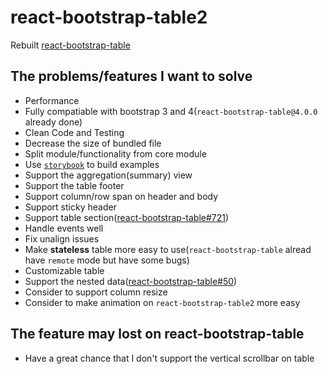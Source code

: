 # react-bootstrap-table2
Rebuilt [react-bootstrap-table](https://github.com/AllenFang/react-bootstrap-table)

## The problems/features I want to solve
* Performance
* Fully compatiable with bootstrap 3 and 4(`react-bootstrap-table@4.0.0` already done) 
* Clean Code and Testing
* Decrease the size of bundled file
* Split module/functionality from core module
* Use [`storybook`](https://github.com/storybooks/storybook) to build examples
* Support the aggregation(summary) view
* Support the table footer
* Support column/row span on header and body
* Support sticky header
* Support table section([react-bootstrap-table#721](https://github.com/AllenFang/react-bootstrap-table/pull/721))
* Handle events well
* Fix unalign issues
* Make **stateless** table more easy to use(`react-bootstrap-table` alread have `remote` mode but have some bugs)
* Customizable table
* Support the nested data([react-bootstrap-table#50](https://github.com/AllenFang/react-bootstrap-table/issues/50◊))
* Consider to support column resize
* Consider to make animation on `react-bootstrap-table2` more easy

## The feature may lost on react-bootstrap-table
* Have a great chance that I don't support the vertical scrollbar on table
